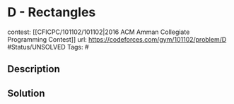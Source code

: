 # D - Rectangles

contest: [[CFICPC/101102/101102|2016 ACM Amman Collegiate Programming Contest]]
url: https://codeforces.com/gym/101102/problem/D
#Status/UNSOLVED
Tags: #

## Description

## Solution

